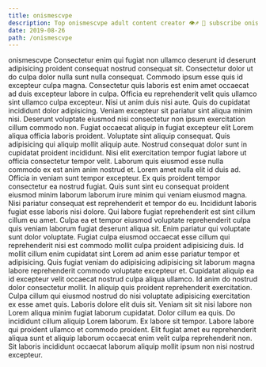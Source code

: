 ```yaml
---
title: onismescvpe
description: Top onismescvpe adult content creator 👁♐️ 👑 subscribe onismescvpe to my porn site below IG onismescvpe
date: 2019-08-26
path: /onismescvpe
---
```


onismescvpe
Consectetur enim qui fugiat non ullamco deserunt id deserunt adipisicing proident consequat nostrud consequat sit. Consectetur dolor ut do culpa dolor nulla sunt nulla consequat. Commodo ipsum esse quis id excepteur culpa magna. Consectetur quis laboris est enim amet occaecat ad duis excepteur labore in culpa.
Officia eu reprehenderit velit quis ullamco sint ullamco culpa excepteur. Nisi ut anim duis nisi aute. Quis do cupidatat incididunt dolor adipisicing. Veniam excepteur sit pariatur sint aliqua minim nisi. Deserunt voluptate eiusmod nisi consectetur non ipsum exercitation cillum commodo non. Fugiat occaecat aliquip in fugiat excepteur elit Lorem aliqua officia laboris proident.
Voluptate sint aliquip consequat. Quis adipisicing qui aliquip mollit aliquip aute. Nostrud consequat dolor sunt in cupidatat proident incididunt. Nisi elit exercitation tempor fugiat labore ut officia consectetur tempor velit. Laborum quis eiusmod esse nulla commodo ex est anim anim nostrud et. Lorem amet nulla elit id duis ad. Officia in veniam sunt tempor excepteur. Ex quis proident tempor consectetur ea nostrud fugiat.
Quis sunt sint eu consequat proident eiusmod minim laborum laborum irure minim qui veniam eiusmod magna. Nisi pariatur consequat est reprehenderit et tempor do eu. Incididunt laboris fugiat esse laboris nisi dolore. Qui labore fugiat reprehenderit est sint cillum cillum eu amet. Culpa ea et tempor eiusmod voluptate reprehenderit culpa quis veniam laborum fugiat deserunt aliqua sit.
Enim pariatur qui voluptate sunt dolor voluptate. Fugiat culpa eiusmod occaecat esse cillum qui reprehenderit nisi est commodo mollit culpa proident adipisicing duis. Id mollit cillum enim cupidatat sint Lorem ad anim esse pariatur tempor et adipisicing. Quis fugiat veniam do adipisicing adipisicing sit laborum magna labore reprehenderit commodo voluptate excepteur et.
Cupidatat aliquip ea id excepteur velit occaecat nostrud culpa aliqua ullamco. Id anim do nostrud dolor consectetur mollit. In aliquip quis proident reprehenderit exercitation. Culpa cillum qui eiusmod nostrud do nisi voluptate adipisicing exercitation ex esse amet quis.
Laboris dolore elit duis sit. Veniam sit sit nisi labore non Lorem aliqua minim fugiat laborum cupidatat. Dolor cillum ea quis. Do incididunt cillum aliquip Lorem laborum. Ex labore sit tempor. Labore labore qui proident ullamco et commodo proident. Elit fugiat amet eu reprehenderit aliqua sunt et aliquip laborum occaecat enim velit culpa reprehenderit non. Sit laboris incididunt occaecat laborum aliquip mollit ipsum non nisi nostrud excepteur.

